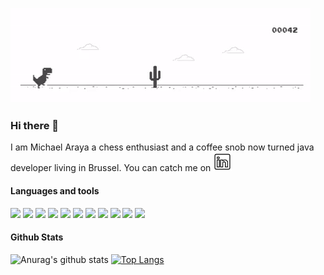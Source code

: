 <img src="https://github.com/michaelarayabe/michaelarayabe/blob/main/gifs/mchrome.gif"></br>
### Hi there 👋 <br>
I am Michael Araya a chess enthusiast and a coffee snob now turned java developer living in Brussel. You can catch me
on <a href = "https://www.linkedin.com/in/michael-araya-9309a415/"><img src="https://github.com/michaelarayabe/michaelarayabe/blob/main/imgs/linkedin.png" width = "30px"></a>

#### Languages and tools<br>

![](https://img.shields.io/badge/OS-Linux-informational?style=flat&logo=<LOGO_NAME>&logoColor=white&color=2bbc8a)
![](https://img.shields.io/badge/OS-Mac-informational?style=flat&logo=<LOGO_NAME>&logoColor=white&color=2bbc8a)
![](https://img.shields.io/badge/OS-Windows-informational?style=flat&logo=<LOGO_NAME>&logoColor=white&color=2bbc8a)
![](https://img.shields.io/badge/Editor-Vim-informational?style=flat&logo=<LOGO_NAME>&logoColor=white&color=2bbc8a)
![](https://img.shields.io/badge/Editor-Intellij&nbsp;IDEA-informational?style=flat&logo=<LOGO_NAME>&logoColor=white&color=2bbc8a)
![](https://img.shields.io/badge/Editor-Visual&nbsp;Studio&nbsp;Code-informational?style=flat&logo=<LOGO_NAME>&logoColor=white&color=2bbc8a)
![](https://img.shields.io/badge/Code-Java-informational?style=flat&logo=<LOGO_NAME>&logoColor=white&color=2bbc8a)
![](https://img.shields.io/badge/Code-Python-informational?style=flat&logo=<LOGO_NAME>&logoColor=white&color=2bbc8a)
![](https://img.shields.io/badge/Code-JavaScript-informational?style=flat&logo=<LOGO_NAME>&logoColor=white&color=2bbc8a)
![](https://img.shields.io/badge/Shell-Bash-informational?style=flat&logo=<LOGO_NAME>&logoColor=white&color=2bbc8a)
![](https://img.shields.io/badge/Tools-Git-informational?style=flat&logo=?logo=data:imgs/linux.svg,…&logoColor=white&color=2bbc8a)



#### Github Stats <br>

![Anurag's github stats](https://github-readme-stats.vercel.app/api?username=michaelarayabe&show_icons=true&theme=dark)
[![Top Langs](https://github-readme-stats.vercel.app/api/top-langs/?username=michaelarayabe&layout=compact&show_icons=true&theme=dark)](https://github.com/michaelarayabe/github-readme-stats)

<!--
**michaelarayabe/michaelarayabe** is a ✨ _special_ ✨ repository because its `README.md` (this file) appears on your GitHub profile.

Here are some ideas to get you started:

- 🔭 I’m currently working on ...
- 🌱 I’m currently learning ...
- 👯 I’m looking to collaborate on ...
- 🤔 I’m looking for help with ...
- 💬 Ask me about ...
- 📫 How to reach me: ...
- 😄 Pronouns: ...
- ⚡ Fun fact: ...
-->
